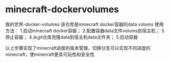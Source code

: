 # minecraft-dockervolumes
我的世界-docker-volumes
该仓库是minecraft docker容器的data volums
使用方法：
1.启动minecraft docker容器；
2.配置容器data文件volums到宿主机；
3.停止容器；
4.从git仓库克隆data到宿主机data文件夹；
5.启动容器

以上步骤实现了minecraft进度的版本管理，切换分支可以实现不同进度的minecraft，使minecraft更具可玩性和安全性

